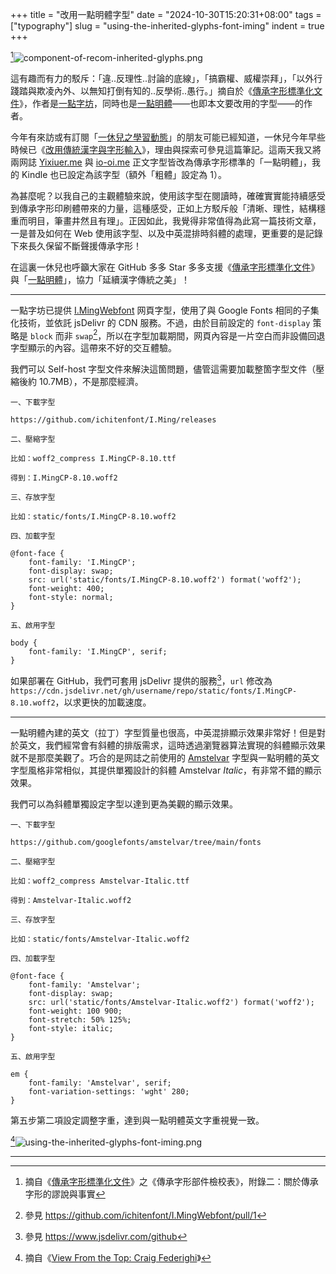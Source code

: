 +++
title = "改用一點明體字型"
date = "2024-10-30T15:20:31+08:00"
tags = ["typography"]
slug = "using-the-inherited-glyphs-font-iming"
indent = true
+++

[^1]![component-of-recom-inherited-glyphs.png](/images/component-of-recom-inherited-glyphs.png)

這有趣而有力的駁斥：「違..反理性..討論的底線」，「搞霸權、威權崇拜」，「以外行踐踏與欺凌內外、以無知打倒有知的..反學術..愚行。」摘自於《[傳承字形標準化文件](https://github.com/ichitenfont/inheritedglyphs)》，作者是[一點字坊](https://github.com/ichitenfont)，同時也是[一點明體](https://github.com/ichitenfont/I.Ming)——也即本文要改用的字型——的作者。

今年有來訪或有訂閱「[一休兒之學習動態](https://t.me/yixiuer)」的朋友可能已經知道，一休兒今年早些時候已《[改用傳統漢字與字形輸入](https://reuixiy.notion.site/b26829214d2f47b69c7a08433eac73b5)》，理由與探索可參見這篇筆記。這兩天我又將兩网誌 [Yixiuer.me](https://yixiuer.me) 與 [io-oi.me](https://io-oi.me) 正文字型皆改為傳承字形標準的「一點明體」，我的 Kindle 也已設定為該字型（額外「粗體」設定為 1）。

為甚麼呢？以我自己的主觀體驗來說，使用該字型在閱讀時，確確實實能持續感受到傳承字形印刷體帶來的力量，這種感受，正如上方駁斥般「清晰、理性，結構穩重而明目，筆畫井然且有理」。正因如此，我覺得非常值得為此寫一篇技術文章，一是普及如何在 Web 使用該字型、以及中英混排時斜體的處理，更重要的是記錄下來長久保留不斷聲援傳承字形！

在這裏一休兒也呼籲大家在 GitHub 多多 Star 多多支援《[傳承字形標準化文件](https://github.com/ichitenfont/inheritedglyphs)》與「[一點明體](https://github.com/ichitenfont/I.Ming)」，協力「延續漢字傳統之美」！

---

一點字坊已提供 [I.MingWebfont](https://github.com/ichitenfont/I.MingWebfont) 网頁字型，使用了與 Google Fonts 相同的子集化技術，並依託 jsDelivr 的 CDN 服務。不過，由於目前設定的 `font-display` 策略是 `block` 而非 `swap`[^2]，所以在字型加載期間，网頁內容是一片空白而非設備回退字型顯示的內容。這帶來不好的交互體驗。

我們可以 Self-host 字型文件來解決這箇問題，儘管這需要加載整箇字型文件（壓縮後約 10.7MB），不是那麼經濟。

```text
一、下載字型

https://github.com/ichitenfont/I.Ming/releases

二、壓縮字型

比如：woff2_compress I.MingCP-8.10.ttf

得到：I.MingCP-8.10.woff2

三、存放字型

比如：static/fonts/I.MingCP-8.10.woff2

四、加載字型

@font-face {
    font-family: 'I.MingCP';
    font-display: swap;
    src: url('static/fonts/I.MingCP-8.10.woff2') format('woff2');
    font-weight: 400;
    font-style: normal;
}

五、啟用字型

body {
    font-family: 'I.MingCP', serif;
}
```

如果部署在 GitHub，我們可套用 jsDelivr 提供的服務[^3]，`url` 修改為 `https://cdn.jsdelivr.net/gh/username/repo/static/fonts/I.MingCP-8.10.woff2`，以求更快的加載速度。

---

一點明體內建的英文（拉丁）字型質量也很高，中英混排顯示效果非常好！但是對於英文，我們經常會有斜體的排版需求，這時透過瀏覽器算法實現的斜體顯示效果就不是那麼美觀了。巧合的是网誌之前使用的 [Amstelvar](/tech/get-started-with-variable-fonts/) 字型與一點明體的英文字型風格非常相似，其提供單獨設計的斜體 Amstelvar _Italic_，有非常不錯的顯示效果。

我們可以為斜體單獨設定字型以達到更為美觀的顯示效果。

```text
一、下載字型

https://github.com/googlefonts/amstelvar/tree/main/fonts

二、壓縮字型

比如：woff2_compress Amstelvar-Italic.ttf

得到：Amstelvar-Italic.woff2

三、存放字型

比如：static/fonts/Amstelvar-Italic.woff2

四、加載字型

@font-face {
    font-family: 'Amstelvar';
    font-display: swap;
    src: url('static/fonts/Amstelvar-Italic.woff2') format('woff2');
    font-weight: 100 900;
    font-stretch: 50% 125%;
    font-style: italic;
}

五、啟用字型

em {
    font-family: 'Amstelvar', serif;
    font-variation-settings: 'wght' 280;
}

```

第五步第二項設定調整字重，達到與一點明體英文字重視覺一致。

[^4]![using-the-inherited-glyphs-font-iming.png](/images/using-the-inherited-glyphs-font-iming.png "Before vs After")

---

[^1]: 摘自《[傳承字形標準化文件](https://github.com/ichitenfont/inheritedglyphs)》之《傳承字形部件檢校表》，附錄二：關於傳承字形的謬說與事實
[^2]: 參見 https://github.com/ichitenfont/I.MingWebfont/pull/1
[^3]: 參見 https://www.jsdelivr.com/github
[^4]: 摘自《[View From the Top: Craig Federighi](/tech/view-from-the-top-craig-federighi/)》